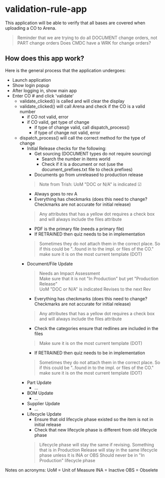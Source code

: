 # validation-rule-app
This application will be able to verify that all bases are covered when uploading a CO to Arena.

> Reminder that we are trying to do all DOCUMENT change orders, not PART change orders
> Does CMDC have a WRK for change orders?

## How does this app work?
Here is the general process that the application undergoes:

- Launch application
- Show login popup
- After logging in, show main app
- Enter CO # and click 'validate'
  - validate_clicked() is called and will clear the display
  - validate_clicked() will call Arena and check if the CO is a valid number
    - if CO not valid, error
    - if CO valid, get type of change
      - if type of change valid, call dispatch_process()
      - if type of change not valid, error
  - dispatch_process() will call the correct method for the type of change
    - Initial Release checks for the following:
      - Get sourcing (DOCUMENT types do not require sourcing)
        - Search the number in items world
        - Check if it is a document or not (use the document_prefixes.txt file to check prefixes)
      - Documents go from unreleased to production release
      > Note from Trish: UoM "DOC or N/A" is indicated &#x2611;
      - Always goes to rev A
      - Everything has checkmarks (does this need to change? Checkmarks are not accurate for initial release)
      > Any attributes that has a yellow dot requires a check box and will always include the files attribute
      - PDF is the primary file (needs a primary file)
      - If RETRAINED then quiz needs to be in implementation
      > Sometimes they do not attach them in the correct place. So if this could be "..found in to the impl. or files of the CO." make sure it is on the most current template (DOT)
    - Document/File Update
      > Needs an Impact Assessment <br>
      > Make sure that it is not "In Production" but yet "Production Release" <br>
      > UoM "DOC or N/A" is indicated
      > Revises to the next Rev
      - Everything has checkmarks (does this need to change? Checkmarks are not accurate for initial release)
      > Any attributes that has a yellow dot requires a check box and will always include the files attribute
      - Check the categories ensure that redlines are included in the files
      > Make sure it is on the most current template (DOT)
      - If RETRAINED then quiz needs to be in implementation
      > Sometimes they do not attach them in the correct place. So if this could be "..found in to the impl. or files of the CO." make sure it is on the most current template (DOT)
    - Part Update
      - ...
    - BOM Update
      - ...
    - Supplier Update
      - ...
    - Lifecycle Update
      - Ensure that old lifecycle phase existed so the item is not in initial release
      - Check that new lifecycle phase is different from old lifecycle phase
      > Lifecycle phase will stay the same if revising. Something that is in Production Release will stay in the same lifecycle phase unless it is INA or OBS
      > Should never be in "In Production" lifecycle phase

Notes on acronyms:
UoM = Unit of Measure
INA = Inactive
OBS = Obselete
